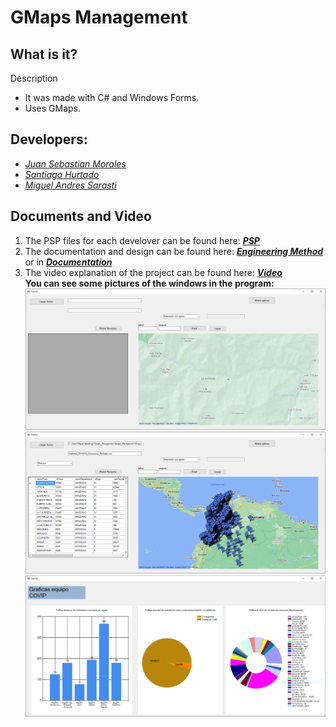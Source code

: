 # GMaps Management
## What is it?
Description <br>
- It was made with C# and Windows Forms.
- Uses GMaps.
## Developers:
- [*Juan Sebastian Morales*](https://github.com/JuanSebastianMoralesVilla)<br>
- [*Santiago Hurtado*](https://github.com/YoNoSoySantiago)<br>
- [*Miguel Andres Sarasti*](https://github.com/MSarasti)<br>
## Documents and Video
1. The PSP files for each develover can be found here: [***PSP***](https://github.com/JuanSebastianMoralesVilla/Gmaps_Management/tree/main)<br>
2. The documentation and design can be found here: [***Engineering Method***](https://github.com/JuanSebastianMoralesVilla/Gmaps_Management/blob/main/Documentacion/Metodo%20de%20la%20ingenieria.pdf) or in [***Documentation***](https://github.com/JuanSebastianMoralesVilla/Gmaps_Management/blob/main/Documentacion) <br>
3. The video explanation of the project can be found here: [***Video***](https://youtu.be/AnmgQHA-oO8)<br>
**You can see some pictures of the windows in the program:**
![Main Window](https://github.com/JuanSebastianMoralesVilla/Gmaps_Management/blob/main/resources/Main%20Window.PNG)
![Main Window Data](https://github.com/JuanSebastianMoralesVilla/Gmaps_Management/blob/main/resources/Main%20Window%20Data.PNG)
![Graph Window](https://github.com/JuanSebastianMoralesVilla/Gmaps_Management/blob/main/resources/Graph%20Window.PNG)


